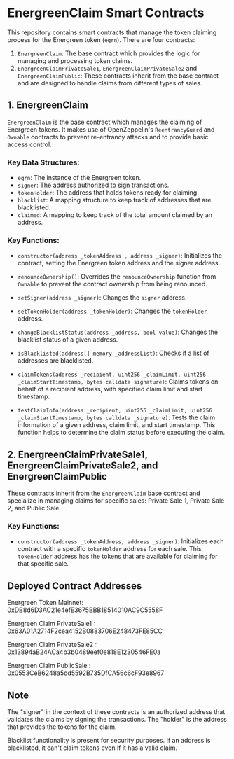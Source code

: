 # EnergreenClaim Smart Contracts

This repository contains smart contracts that manage the token claiming process for the Energreen token (`egrn`). There are four contracts:

1. `EnergreenClaim`: The base contract which provides the logic for managing and processing token claims.
2. `EnergreenClaimPrivateSale1`, `EnergreenClaimPrivateSale2` and `EnergreenClaimPublic`: These contracts inherit from the base contract and are designed to handle claims from different types of sales.

## 1. EnergreenClaim

`EnergreenClaim` is the base contract which manages the claiming of Energreen tokens. It makes use of OpenZeppelin's `ReentrancyGuard` and `Ownable` contracts to prevent re-entrancy attacks and to provide basic access control.

### Key Data Structures:

- `egrn`: The instance of the Energreen token.
- `signer`: The address authorized to sign transactions.
- `tokenHolder`: The address that holds tokens ready for claiming.
- `blacklist`: A mapping structure to keep track of addresses that are blacklisted.
- `claimed`: A mapping to keep track of the total amount claimed by an address.

### Key Functions:

- `constructor(address _tokenAddress , address _signer)`: Initializes the contract, setting the Energreen token address and the signer address.

- `renounceOwnership()`: Overrides the `renounceOwnership` function from `Ownable` to prevent the contract ownership from being renounced.

- `setSigner(address _signer)`: Changes the `signer` address.

- `setTokenHolder(address _tokenHolder)`: Changes the `tokenHolder` address.

- `changeBlacklistStatus(address _address, bool value)`: Changes the blacklist status of a given address.

- `isBlacklisted(address[] memory _addressList)`: Checks if a list of addresses are blacklisted.

- `claimTokens(address _recipient, uint256 _claimLimit, uint256 _claimStartTimestamp, bytes calldata signature)`: Claims tokens on behalf of a recipient address, with specified claim limit and start timestamp.

- `testClaimInfo(address _recipient, uint256 _claimLimit, uint256 _claimStartTimestamp, bytes calldata _signature)`: Tests the claim information of a given address, claim limit, and start timestamp. This function helps to determine the claim status before executing the claim.

## 2. EnergreenClaimPrivateSale1, EnergreenClaimPrivateSale2, and EnergreenClaimPublic

These contracts inherit from the `EnergreenClaim` base contract and specialize in managing claims for specific sales: Private Sale 1, Private Sale 2, and Public Sale.

### Key Functions:

- `constructor(address _tokenAddress, address _signer)`: Initializes each contract with a specific `tokenHolder` address for each sale. This `tokenHolder` address has the tokens that are available for claiming for that specific sale.

## Deployed Contract Addresses

Energreen Token Mainnet: 0xDB8d6D3AC21e4efE3675BBB18514010AC9C5558F

Energreen Claim PrivateSale1 : 0x63A01A2714F2cea4152B0883706E248473FE85CC

Energreen Claim PrivateSale2 : 0x13894aB24ACa4b3b0489eef0e818E1230546FE0a

Energreen Claim PublicSale : 0x0553CeB6248a5dd5592B735DfCA56c6cF93e8967

## Note

The "signer" in the context of these contracts is an authorized address that validates the claims by signing the transactions. The "holder" is the address that provides the tokens for the claim.

Blacklist functionality is present for security purposes. If an address is blacklisted, it can't claim tokens even if it has a valid claim.
